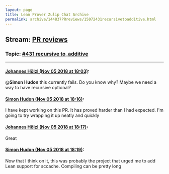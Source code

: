 ```yaml
---
layout: page
title: Lean Prover Zulip Chat Archive 
permalink: archive/144837PRreviews/15072431recursivetoadditive.html
---
```


## Stream: [PR reviews](index.html)
### Topic: [#431 recursive to_additive](15072431recursivetoadditive.html)

---

#### [Johannes Hölzl (Nov 05 2018 at 18:03)](https://leanprover.zulipchat.com/#narrow/stream/144837-PR%20reviews/topic/%23431%20recursive%20to_additive/near/146809006):
@**Simon Hudon**  this currently fails. Do you know why? Maybe we need a way to have recursive optional?

#### [Simon Hudon (Nov 05 2018 at 18:16)](https://leanprover.zulipchat.com/#narrow/stream/144837-PR%20reviews/topic/%23431%20recursive%20to_additive/near/146809812):
I have kept working on this PR. It has proved harder than I had expected. I'm going to try wrapping it up neatly and quickly

#### [Johannes Hölzl (Nov 05 2018 at 18:17)](https://leanprover.zulipchat.com/#narrow/stream/144837-PR%20reviews/topic/%23431%20recursive%20to_additive/near/146809846):
Great

#### [Simon Hudon (Nov 05 2018 at 18:19)](https://leanprover.zulipchat.com/#narrow/stream/144837-PR%20reviews/topic/%23431%20recursive%20to_additive/near/146809958):
Now that I think on it, this was probably the project that urged me to add Lean support for sccache. Compiling can be pretty long

